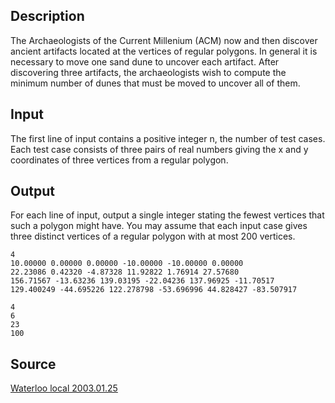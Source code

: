 <h2>Description</h2><p>The Archaeologists of the Current Millenium (ACM) now and then discover ancient artifacts located at the vertices of regular polygons. In general it is necessary to move one sand dune to uncover each artifact. After discovering three artifacts, the archaeologists wish to compute the minimum number of dunes that must be moved to uncover all of them.</p><h2>Input</h2><p>The first line of input contains a positive integer n, the number of test cases. Each test case consists of three pairs of real numbers giving the x and y coordinates of three vertices from a regular polygon.</p><h2>Output</h2><p>For each line of input, output a single integer stating the fewest vertices that such a polygon might have. You may assume that each input case gives three distinct vertices of a regular polygon with at most 200 vertices. </p><pre><code class="language-input1">4
10.00000 0.00000 0.00000 -10.00000 -10.00000 0.00000
22.23086 0.42320 -4.87328 11.92822 1.76914 27.57680
156.71567 -13.63236 139.03195 -22.04236 137.96925 -11.70517
129.400249 -44.695226 122.278798 -53.696996 44.828427 -83.507917
</code></pre><pre><code class="language-output1">4
6
23
100
</code></pre><h2>Source</h2><a href="searchproblem?field=source&amp;key=Waterloo+local+2003.01.25">Waterloo local 2003.01.25</a>